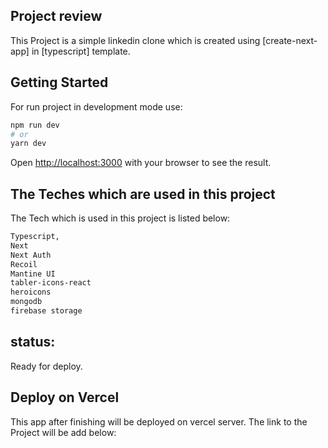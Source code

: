 ## Project review

This Project is a simple linkedin clone which is created using [create-next-app] in [typescript] template.

## Getting Started

For run project in development mode use:

```bash
npm run dev
# or
yarn dev
```

Open [http://localhost:3000](http://localhost:3000) with your browser to see the result.

## The Teches which are used in this project

The Tech which is used in this project is listed below:

```bash
Typescript,
Next
Next Auth
Recoil
Mantine UI
tabler-icons-react
heroicons
mongodb
firebase storage

```

## status:

Ready for deploy.

## Deploy on Vercel

This app after finishing will be deployed on vercel server. The link to the Project will be add below:
